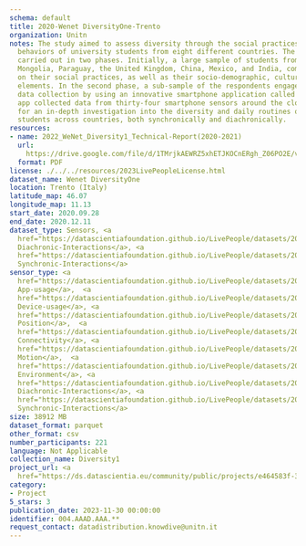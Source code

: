 ```yaml
---
schema: default
title: 2020-Wenet DiversityOne-Trento
organization: Unitn
notes: The study aimed to assess diversity through the social practices and daily
  behaviors of university students from eight different countries. The research was
  carried out in two phases. Initially, a large sample of students from Denmark, Italy,
  Mongolia, Paraguay, the United Kingdom, China, Mexico, and India, completed a survey
  on their social practices, as well as their socio-demographic, cultural, and psychological
  elements. In the second phase, a sub-sample of the respondents engaged in a four-week
  data collection by using an innovative smartphone application called iLog. This
  app collected data from thirty-four smartphone sensors around the clock, allowing
  for an in-depth investigation into the diversity and daily routines of university
  students across countries, both synchronically and diachronically.
resources:
- name: 2022_WeNet_Diversity1_Technical-Report(2020-2021)
  url: 
    https://drive.google.com/file/d/1TMrjkAEWRZ5xhETJKOCnERgh_Z06PO2E/view?usp=drive_link
  format: PDF
license: ./../../resources/2023LivePeopleLicense.html
dataset_name: Wenet DiversityOne
location: Trento (Italy)
latitude_map: 46.07
longitude_map: 11.13
start_date: 2020.09.28
end_date: 2020.12.11
dataset_type: Sensors, <a 
  href="https://datascientiafoundation.github.io/LivePeople/datasets/2020-DV1-Trento-Diachronic-Interactions/">
  Diachronic-Interactions</a>, <a 
  href="https://datascientiafoundation.github.io/LivePeople/datasets/2020-DV1-Trento-Synchronic-Interactions/">
  Synchronic-Interactions</a>
sensor_type: <a 
  href="https://datascientiafoundation.github.io/LivePeople/datasets/2020-DV1-Trento-App-usage/">
  App-usage</a>,  <a 
  href="https://datascientiafoundation.github.io/LivePeople/datasets/2020-DV1-Trento-Device-usage/">
  Device-usage</a>, <a 
  href="https://datascientiafoundation.github.io/LivePeople/datasets/2020-DV1-Trento-Position/">
  Position</a>,  <a 
  href="https://datascientiafoundation.github.io/LivePeople/datasets/2020-DV1-Trento-Connectivity/">
  Connectivity</a>, <a 
  href="https://datascientiafoundation.github.io/LivePeople/datasets/2020-DV1-Trento-Motion/">
  Motion</a>,  <a 
  href="https://datascientiafoundation.github.io/LivePeople/datasets/2020-DV1-Trento-Environment/">
  Environment</a>, <a 
  href="https://datascientiafoundation.github.io/LivePeople/datasets/2020-DV1-Trento-Diachronic-Interactions/">
  Diachronic-Interactions</a>, <a 
  href="https://datascientiafoundation.github.io/LivePeople/datasets/2020-DV1-Trento-Synchronic-Interactions/">
  Synchronic-Interactions</a>
size: 38912 MB
dataset_format: parquet
other_format: csv
number_participants: 221
language: Not Applicable
collection_name: Diversity1
project_url: <a 
  href="https://ds.datascientia.eu/community/public/projects/e464583f-32eb-44c1-a455-91503b02b303">https://ds.datascientia.eu/community/public/projects/e464583f-32eb-44c1-a455-91503b02b303</a>
category:
- Project
5_stars: 3
publication_date: 2023-11-30 00:00:00
identifier: 004.AAAD.AAA.**
request_contact: datadistribution.knowdive@unitn.it
---
```

 
